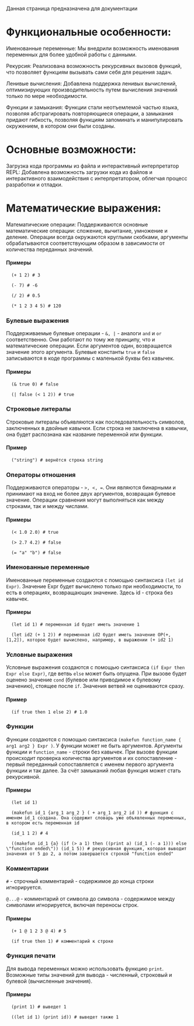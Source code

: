 Данная страница предназначена для документации


# Функциональные особенности:

Именованные переменные: Мы внедрили возможность именования переменных для более удобной работы с данными.

Рекурсия: Реализована возможность рекурсивных вызовов функций, что позволяет функциям вызывать сами себя для решения задач.

Ленивые вычисления: Добавлена поддержка ленивых вычислений, оптимизирующих производительность путем вычисления значений только по мере необходимости.

Функции и замыкания: Функции стали неотъемлемой частью языка, позволяя абстрагировать повторяющиеся операции, а замыкания придают гибкость, позволяя функциям запоминать и манипулировать окружением, в котором они были созданы.

# Основные возможности:

Загрузка кода программы из файла и интерактивный интерпретатор REPL: Добавлена возможность загрузки кода из файлов и интерактивного взаимодействия с интерпретатором, облегчая процесс разработки и отладки.

# Математические выражения:

Математические операции: Поддерживаются основные математические операции: сложение, вычитание, умножение и деление. Операции всегда окружаются круглыми скобками, аргументы обрабатываются соответствующим образом в зависимости от количества переданных значений.

#### Примеры

``` 
  (+ 1 2) # 3

  (- 7) # -6
  
  (/ 2) # 0.5
  
  (* 1 2 3 4 5) # 120
```

### Булевые выражения

Поддерживаемые булевые операции - `&, |` - аналоги `and` и `or` соответственно. Они работают по тому же принципу, что и математические операции. Если аргументов один, возвращается значение этого аргумента. Булевые константы `true` и `false` записываются в коде программы с маленькой буквы без кавычек.

#### Примеры

``` 
  (& true 0) # false

  (| false (< 1 2)) # true
```

### Строковые литералы
Строковые литералы объявляются как последовательность символов, заключенных в двойные кавычки. Если строка не заключена в кавычки, она будет распознана как название переменной или функции.

#### Пример
```
  ("string") # вернётся строка string
```

### Операторы отношения

Поддерживаются операторы - `>, <, =`. Они являются бинарными и принимают на вход не более двух аргументов, возвращая булевое значение. Операции сравнения могут выполняться как между строками, так и между числами. 

#### Примеры

``` 
  (< 1.0 2.0) # true

  (> 2.7 4.2) # false
  
  (= "a" "b") # false
```

### Именованные переменные

Именованные переменные создаются с помощью синтаксиса `(let id Expr)`. Значение Expr будет вычислено только при необходимости, то есть в операциях, возвращающих значение. Здесь id - строка без кавычек.

#### Примеры

``` 
  (let id 1) # переменная id будет иметь значение 1
  
  (let id2 (+ 1 2)) # переменная id2 будет иметь значение OP(+, [1,2]), которое будет вычислено, например, в выражении (+ id2 1)
```

### Условные выражения

Условные выражения создаются с помощью синтаксиса `(if Expr then Expr else Expr)`, где ветвь `else` может быть опущена. При вызове будет оценено значение `cond` (булевое или приводимое к булевому значению), стоящее после `if`. Значения ветвей не оцениваются сразу.

#### Пример

``` 
  (if true then 1 else 2) # 1.0
```

### Функции

Функции создаются с помощью синтаксиса `(makefun function_name { arg1 arg2 } Expr )`. У функции может не быть аргументов. Аргументы функции и `function_name` - строки без кавычек. При вызове функции происходит проверка количества аргументов и их сопоставление - первый переданный сопоставляется с именем первого аргумента функции и так далее. За счёт замыканий любая функция может стать рекурсивной.

#### Примеры

``` 
  (let id 1)
  
  (makefun id_1 {arg_1 arg_2 } ( + arg_1 arg_2 id )) # функция с именем id_1 создана. Она содержит словарь уже объявленных переменных, в котором есть переменная id
  
  (id_1 1 2) # 4
  
  ((makefun id_1 {a} (if (> a 1) then ((print a) (id_1 (- a 1))) else \"function ended\")) (id_1 5)) # рекурсивная функция, которая выводит значения от 5 до 2, а потом завершается строкой "function ended"

```

### Комментарии 

`#` - строчный комментарий - содержимое до конца строки игнорируется.

`@...@` - комментарий от символа до символа - содержимое между символами игнорируется, включая переносы строк. 

#### Примеры

``` 
  (+ 1 @ 1 2 3 @ 4) # 5
  
  (if true then 1) # комментарий к строке
```

### Функция печати 

Для вывода переменных можно использовать функцию `print`. Возможные типы значений для вывода - численный, строковый и булевой (вычисленные значения).

#### Примеры

``` 
  (print 1) # выведет 1
  
  ((let id 1) (print id)) # выведет также 1
```
